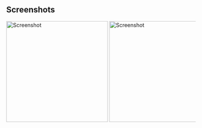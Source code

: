 ## Screenshots

<div style="overflow-x: auto; white-space: nowrap;">
  <img src="https://github.com/user-attachments/assets/5559dcff-70ba-4b2b-b8e6-77fe2f1f2a29" alt="Screenshot" style="display: inline-block; width: 270px;">
  <img src="https://github.com/user-attachments/assets/c5a4819c-6f60-4e17-ab36-7584c0770f5e" alt="Screenshot" style="display: inline-block; width: 270px;">
  <img src="https://github.com/user-attachments/assets/1fd00b86-508b-4cb4-bd13-f8a330d99a1e" alt="Screenshot" style="display: inline-block; width: 270px;">
  <img src="https://github.com/user-attachments/assets/c028b876-4629-407b-972e-733590c35010" alt="Screenshot" style="display: inline-block; width: 270px;">
  <img src="https://github.com/user-attachments/assets/e995581a-7f74-447b-84bb-e714fc9b27f7" alt="Screenshot" style="display: inline-block; width: 270px;">
  <img src="https://github.com/user-attachments/assets/4d045102-7c79-45f6-8fc4-4f646d1e23c4" alt="Screenshot" style="display: inline-block; width: 270px;">
  <img src="https://github.com/user-attachments/assets/92f2c3af-4a85-4841-9903-41dcc477e181" alt="Screenshot" style="display: inline-block; width: 270px;">
  <img src="https://github.com/user-attachments/assets/c09283ea-ff0b-42dc-929d-14c442b0a942" alt="Screenshot" style="display: inline-block; width: 270px;">
  <img src="https://github.com/user-attachments/assets/a7d15b3c-7f04-44b1-a3b3-aee03dec64e6" alt="Screenshot" style="display: inline-block; width: 270px;">
  <img src="https://github.com/user-attachments/assets/d2af853b-a234-4b9c-86df-a7623da88e89" alt="Screenshot" style="display: inline-block; width: 270px;">
  <br>
  <br>
</div>
